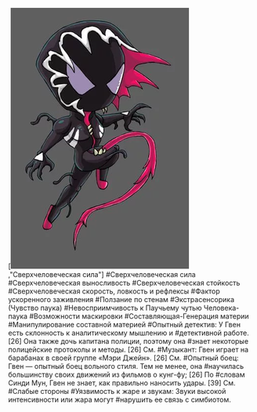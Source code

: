 [![gvenom](https://github.com/DMITRI766/DMMy-Superhero-Team/blob/main/Gvenom.png),"Сверхчеловеческая сила"]
#Сверхчеловеческая сила
#Сверхчеловеческая выносливость
#Сверхчеловеческая стойкость
#Сверхчеловеческая скорость, ловкость и рефлексы
#Фактор ускоренного заживления
#Ползание по стенам
#Экстрасенсорика (Чувство паука)
#Невосприимчивость к Паучьему чутью Человека-паука
#Возможности маскировки
#Составляющая-Генерация материи
#Манипулирование составной материей
#Опытный детектив: У Гвен есть склонность к аналитическому мышлению и #детективной работе. [26] Она также дочь капитана полиции, поэтому она #знает некоторые полицейские протоколы и методы. [26] См.
#Музыкант: Гвен играет на барабанах в своей группе «Мэри Джейн». [26] См.
#Опытный боец: Гвен — опытный боец вольного стиля. Тем не менее, она #научилась большинству своих движений из фильмов о кунг-фу; [26] По #словам Синди Мун, Гвен не знает, как правильно наносить удары. [39] См.
#Слабые стороны
#Уязвимость к жаре и звукам: Звуки высокой интенсивности или жара могут #нарушить ее связь с симбиотом. 
